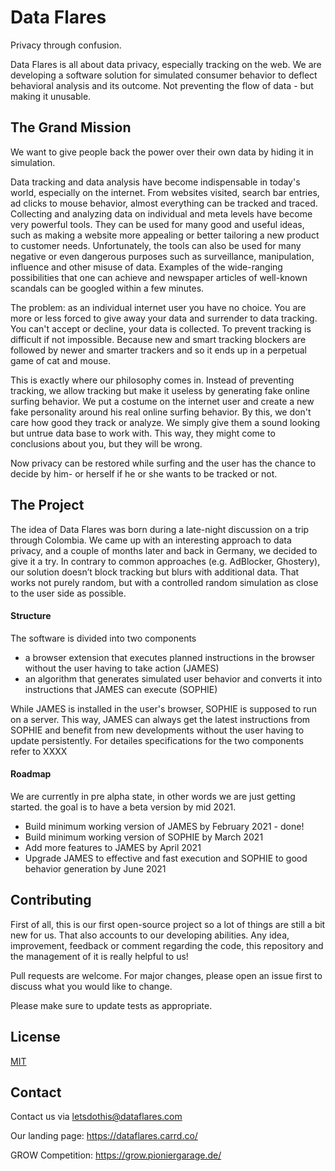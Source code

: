 # Data Flares
Privacy through confusion.

Data Flares is all about data privacy, especially tracking on the web. We are developing a software solution for simulated consumer behavior to deflect behavioral analysis and its outcome. Not preventing the flow of data - but making it unusable. 

## The Grand Mission
We want to give people back the power over their own data by hiding it in simulation.

Data tracking and data analysis have become indispensable in today's world, especially on the internet. From websites visited, search bar entries, ad clicks to mouse behavior, almost everything can be tracked and traced. Collecting and analyzing data on individual and meta levels have become very powerful tools. They can be used for many good and useful ideas, such as making a website more appealing or better tailoring a new product to customer needs. Unfortunately, the tools can also be used for many negative or even dangerous purposes such as surveillance, manipulation, influence and other misuse of data. Examples of the wide-ranging possibilities that one can achieve and newspaper articles of well-known scandals can be googled within a few minutes.

The problem: as an individual internet user you have no choice. You are more or less forced to give away your data and surrender to data tracking. You can't accept or decline, your data is collected. To prevent tracking is difficult if not impossible. Because new and smart tracking blockers are followed by newer and smarter trackers and so it ends up in a perpetual game of cat and mouse. 

This is exactly where our philosophy comes in. Instead of preventing tracking, we allow tracking but make it useless by generating fake online surfing behavior. We put a costume on the internet user and create a new fake personality around his real online surfing behavior. By this, we don't care how good they track or analyze. We simply give them a sound looking but untrue data base to work with. This way, they might come to conclusions about you, but they will be wrong.

Now privacy can be restored while surfing and the user has the chance to decide by him- or herself if he or she wants to be tracked or not. 

## The Project
The idea of Data Flares was born during a late-night discussion on a trip through Colombia. We came up with an interesting approach to data privacy, and a couple of months later and back in Germany, we decided to give it a try. In contrary to common approaches (e.g. AdBlocker, Ghostery), our solution doesn’t block tracking but blurs with additional data. That works not purely random, but with a controlled random simulation as close to the user side as possible.

#### Structure 
The software is divided into two components

- a browser extension that executes planned instructions in the browser without the user having to take action (JAMES)
- an algorithm that generates simulated user behavior and converts it into instructions that JAMES can execute (SOPHIE)

While JAMES is installed in the user's browser, SOPHIE is supposed to run on a server. This way, JAMES can always get the latest instructions from SOPHIE and benefit from new developments without the user having to update persistently. For detailes specifications for the two components refer to XXXX

#### Roadmap
We are currently in pre alpha state, in other words we are just getting started. the goal is to have a beta version by mid 2021. 

- Build minimum working version of JAMES by February 2021 - done!
- Build minimum working version of SOPHIE by March 2021
- Add more features to JAMES by April 2021
- Upgrade JAMES to effective and fast execution and SOPHIE to good behavior generation by June 2021 

## Contributing 

First of all, this is our first open-source project so a lot of things are still a bit new for us. That also accounts to our developing abilities. Any idea, improvement, feedback or comment regarding the code, this repository and the management of it is really helpful to us!

Pull requests are welcome. For major changes, please open an issue first to discuss what you would like to change.

Please make sure to update tests as appropriate.

## License

[MIT](https://choosealicense.com/licenses/mit/)

## Contact
Contact us via [letsdothis@dataflares.com](mailto:letsdothis@dataflares.com)

Our landing page: https://dataflares.carrd.co/

GROW Competition: https://grow.pioniergarage.de/
